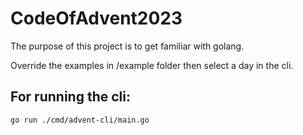 # CodeOfAdvent2023

The purpose of this project is to get familiar with golang.

Override the examples in /example folder then select a day in the cli.

## For running the cli:

```bash
go run ./cmd/advent-cli/main.go
